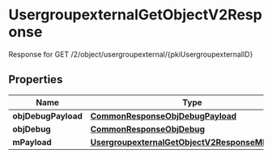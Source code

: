 

# UsergroupexternalGetObjectV2Response

Response for GET /2/object/usergroupexternal/{pkiUsergroupexternalID}

## Properties

| Name | Type | Description | Notes |
|------------ | ------------- | ------------- | -------------|
|**objDebugPayload** | [**CommonResponseObjDebugPayload**](CommonResponseObjDebugPayload.md) |  |  |
|**objDebug** | [**CommonResponseObjDebug**](CommonResponseObjDebug.md) |  |  [optional] |
|**mPayload** | [**UsergroupexternalGetObjectV2ResponseMPayload**](UsergroupexternalGetObjectV2ResponseMPayload.md) |  |  |



